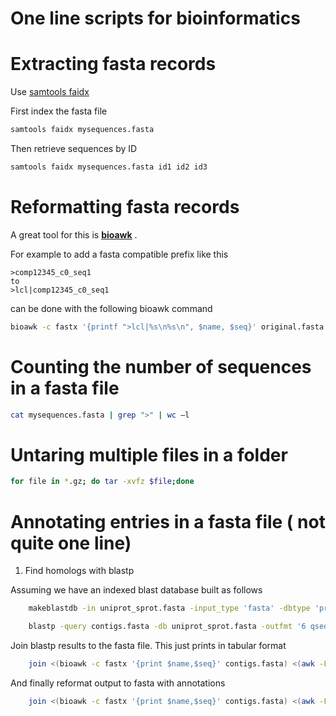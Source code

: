 # One line scripts for bioinformatics

# Extracting fasta records

Use [samtools faidx](http://www.htslib.org/doc/samtools.html)

First index the fasta file

```bash
samtools faidx mysequences.fasta
```

Then retrieve sequences by ID 

```bash
samtools faidx mysequences.fasta id1 id2 id3
```

# Reformatting fasta records

A great tool for this is **[bioawk](https://github.com/lh3/bioawk)** .  

For example to add a fasta compatible prefix like this

	>comp12345_c0_seq1
	to
	>lcl|comp12345_c0_seq1

can be done with the following bioawk command

```bash
bioawk -c fastx '{printf ">lcl|%s\n%s\n", $name, $seq}' original.fasta > reformatted.fasta
```

# Counting the number of sequences in a fasta file

```bash
cat mysequences.fasta | grep ">" | wc –l
```

# Untaring multiple files in a folder

```bash
for file in *.gz; do tar -xvfz $file;done
```

# Annotating entries in a fasta file ( not quite one line)


1. Find homologs with blastp

Assuming we have an indexed blast database built as follows

```bash
	makeblastdb -in uniprot_sprot.fasta -input_type 'fasta' -dbtype 'prot' -parse_seqids
```

```bash
	blastp -query contigs.fasta -db uniprot_sprot.fasta -outfmt '6 qseqid sacc evalue stitle' -max_target_seqs 1 > contigs.blastp
```

Join blastp results to the fasta file. This just prints in tabular format

```bash
	join <(bioawk -c fastx '{print $name,$seq}' contigs.fasta) <(awk -F '\t' '{print $1,$2,$3,$4}' contigs.blastp)
```

And finally reformat output to fasta with annotations

```bash
	join <(bioawk -c fastx '{print $name,$seq}' contigs.fasta) <(awk -F '\t' '{print $1,$2,$3,$4}' contigs.blastp) | awk -F '\t' {printf(">%s %s\n%s\n",$1,$4,$2)}'
```
